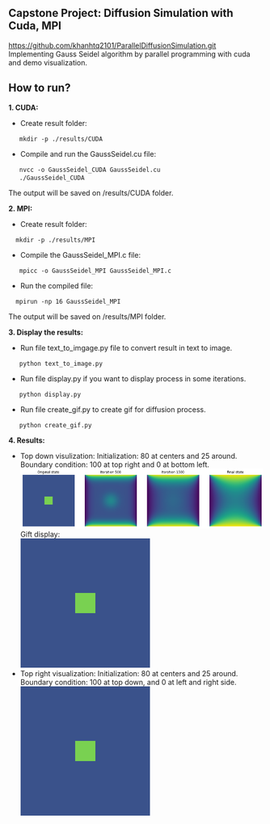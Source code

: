 Capstone Project: Diffusion Simulation with Cuda, MPI
------------------------------------------------------------------------------------------------------------------------
https://github.com/khanhtq2101/ParallelDiffusionSimulation.git  
Implementing Gauss Seidel algorithm by parallel programming with cuda and demo visualization.

How to run?  
------------------------------------------------------------------------------------------------------------------------
**1. CUDA:**
 - Create result folder:  
```
   mkdir -p ./results/CUDA
```
 - Compile and run the GaussSeidel.cu file:
``` 
   nvcc -o GaussSeidel_CUDA GaussSeidel.cu  
   ./GaussSeidel_CUDA
```
The output will be saved on /results/CUDA folder.  

**2. MPI:** 
 - Create result folder:
 ```
   mkdir -p ./results/MPI
 ```
  - Compile the GaussSeidel_MPI.c file:
``` 
   mpicc -o GaussSeidel_MPI GaussSeidel_MPI.c  
```
 - Run the compiled file:
 ```
   mpirun -np 16 GaussSeidel_MPI
 ```
 The output will be saved on /results/MPI folder.  
 
**3. Display the results:**  
- Run file text_to_imgage.py file to convert result in text to image.  
```
   python text_to_image.py 
```
- Run file display.py if you want to display process in some iterations.
```
   python display.py
```  
- Run file create_gif.py to create gif for diffusion process.  
```
   python create_gif.py 
```

**4. Results:**  
* Top down visulization: Initialization: 80 at centers and 25 around. Boundary condition: 100 at top right and 0 at bottom left.  
![](images/download.png)  
Gift display:  
![](images/top_down.gif)
* Top right visualization: Initialization: 80 at centers and 25 around.
Boundary condition: 100 at top down, and 0 at left and right side.  
![](images/top_right.gif)



